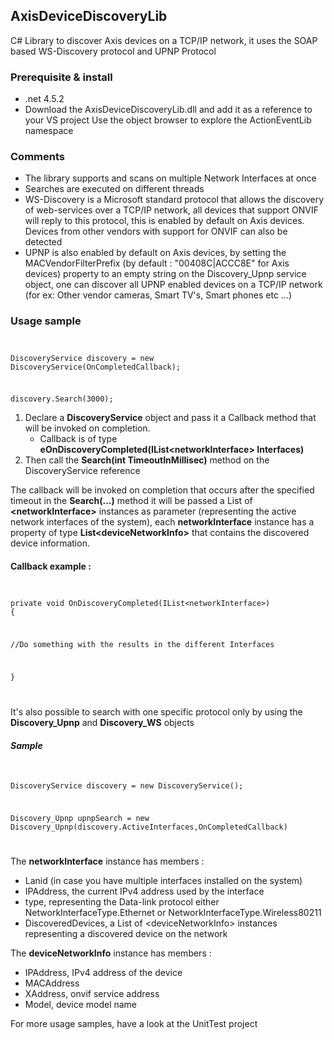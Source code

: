 <h2>AxisDeviceDiscoveryLib</h2>
C# Library to discover Axis devices on a TCP/IP network, it uses the SOAP based WS-Discovery protocol and UPNP Protocol

<h3>Prerequisite & install</h3>

- .net 4.5.2
- Download the AxisDeviceDiscoveryLib.dll and add it as a reference to your VS project
  Use the object browser to explore the ActionEventLib namespace
  
<H3>Comments</H3>
  
  - The library supports and scans on multiple Network Interfaces at once
  - Searches are executed on different threads
  - WS-Discovery is a Microsoft standard protocol that allows the discovery of web-services over a TCP/IP network, all devices that       support ONVIF will reply to this protocol, this is enabled by default on Axis devices. Devices from other vendors with support for ONVIF can also be detected
  - UPNP is also enabled by default on Axis devices, by setting the MACVendorFilterPrefix (by default : "00408C|ACCC8E" for Axis devices) property to an empty string on the Discovery_Upnp service object, one can discover all UPNP enabled devices on a TCP/IP network (for ex: Other vendor cameras, Smart TV's, Smart phones etc ...)
  
<H3>Usage sample</H3>
<code>
<p>DiscoveryService discovery = new DiscoveryService(OnCompletedCallback);</p>
<p>discovery.Search(3000);</p></code>

1. Declare a <b>DiscoveryService</b> object and pass it a Callback method that will be invoked on completion.
    -  Callback is of type <b>eOnDiscoveryCompleted(IList&lt;networkInterface&gt; Interfaces)</b>
2. Then call the <b>Search(int TimeoutInMillisec)</b> method on the DiscoveryService reference

<p>The callback will be invoked on completion that occurs after the specified timeout in the <b>Search(...)</b> method it will be passed a List of <b>&lt;networkInterface&gt;</b> instances as parameter (representing the active network interfaces of the system), each <b>networkInterface</b> instance has a property of type <b>List&lt;deviceNetworkInfo&gt;</b> that contains the discovered device information.</p>

<h4>Callback example :</h4>
<code>
<p>private void OnDiscoveryCompleted(IList&lt;networkInterface&gt;)
{</p>
<p>//Do something with the results in the different Interfaces</p>
<p>}</p>
</code>

<p>It's also possible to search with one specific protocol only by using the <b>Discovery_Upnp</b> and <b>Discovery_WS</b> objects</p>
<h5>Sample</h5>
<code>
<p>DiscoveryService discovery = new DiscoveryService();</p>
<p>Discovery_Upnp upnpSearch = new Discovery_Upnp(discovery.ActiveInterfaces,OnCompletedCallback)</p>
</code>

The <b>networkInterface</b> instance has members :
- Lanid (in case you have multiple interfaces installed on the system) 
- IPAddress, the current IPv4 address used by the interface
- type, representing the Data-link protocol either NetworkInterfaceType.Ethernet or NetworkInterfaceType.Wireless80211
- DiscoveredDevices, a List of &lt;deviceNetworkInfo&gt; instances representing a discovered device on the network

The <b>deviceNetworkInfo</b> instance has members :
- IPAddress, IPv4 address of the device
- MACAddress
- XAddress, onvif service address
- Model, device model name

For more usage samples, have a look at the UnitTest project
